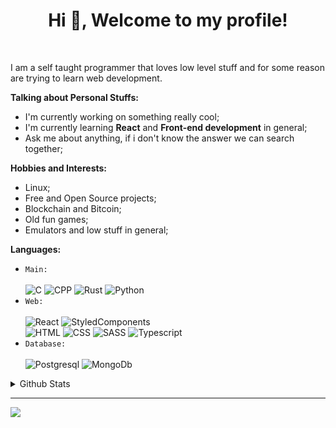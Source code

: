 <h1 align="center">Hi 👋, Welcome to my profile!</h1>
<br>

I am a self taught programmer that loves low level stuff and for some reason are trying to learn web development.


**Talking about Personal Stuffs:**
- I'm currently working on something really cool;
- I'm currently learning **React** and **Front-end development** in general;
- Ask me about anything, if i don't know the answer we can search together;

**Hobbies and Interests:**
- Linux;
- Free and Open Source projects;
- Blockchain and Bitcoin;
- Old fun games;
- Emulators and low stuff in general;

**Languages:**<br>
* `Main:`<br><br>
    ![C](https://img.shields.io/badge/C-00599C?style=for-the-badge&logo=c&logoColor=white)
    ![CPP](https://img.shields.io/badge/C%2B%2B-00599C?style=for-the-badge&logo=c%2B%2B&logoColor=white)
    ![Rust](https://img.shields.io/badge/Rust-000000?style=for-the-badge&logo=rust&logoColor=white)
    ![Python](https://img.shields.io/badge/Python-14354C?style=for-the-badge&logo=python&logoColor=white)
* `Web:`<br><br>
    ![React](https://img.shields.io/badge/React-20232A?style=for-the-badge&logo=react&logoColor=61DAFB)
    ![StyledComponents](https://img.shields.io/badge/styled--components-DB7093?style=for-the-badge&logo=styled-components&logoColor=white)<br>
    ![HTML](https://img.shields.io/badge/HTML5-E34F26?style=for-the-badge&logo=html5&logoColor=white)
    ![CSS](https://img.shields.io/badge/CSS3-1572B6?style=for-the-badge&logo=css3&logoColor=white)
    ![SASS](https://img.shields.io/badge/Sass-CC6699?style=for-the-badge&logo=sass&logoColor=white)
    ![Typescript](https://img.shields.io/badge/TypeScript-007ACC?style=for-the-badge&logo=typescript&logoColor=white)
* `Database:`<br><br>
    ![Postgresql](https://img.shields.io/badge/PostgreSQL-316192?style=for-the-badge&logo=postgresql&logoColor=white)
    ![MongoDb](https://img.shields.io/badge/MongoDB-4EA94B?style=for-the-badge&logo=mongodb&logoColor=white)

<details>
  <summary>Github Stats</summary>
<div>
  <a href="https://github.com/Matan18">
  <img height="180em" src="https://github-readme-stats-eight-theta.vercel.app/api?username=Garoze&show_icons=true&theme=tokyonight&include_all_commits=true&count_private=true"/>
  <img height="180em" src="https://github-readme-stats-eight-theta.vercel.app/api/top-langs/?username=Garoze&layout=compact&langs_count=8&theme=tokyonight"/>
<div>
</details>

---
<img src="https://imgur.com/rilHVxA.png"/>
